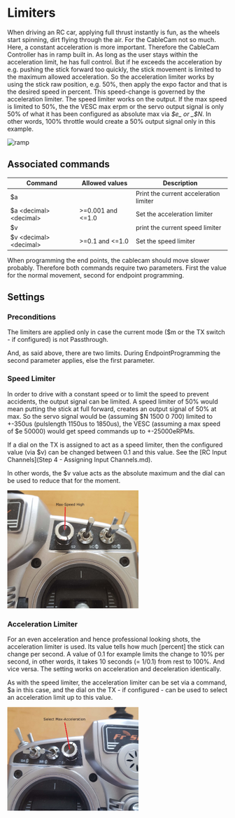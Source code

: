 # Limiters

When driving an RC car, applying full thrust instantly is fun, as the wheels start spinning, dirt flying through the air. For the CableCam not so much. Here, a constant acceleration is more important. Therefore the CableCam Controller has in ramp built in.
As long as the user stays within the acceleration limit, he has full control. But if he exceeds the acceleration by e.g. pushing the stick forward too quickly, the stick movement is limited to the maximum allowed acceleration. So the acceleration limiter works by using the stick raw position, e.g. 50%, then apply the expo factor and that is the desired speed in percent. This speed-change is governed by the acceleration limiter.
The speed limiter works on the output. If the max speed is limited to 50%, the the VESC max erpm or the servo output signal is only 50% of what it has been configured as absolute max via _$e_ or _$N_. In other words, 100% throttle would create a 50% output signal only in this example.

![ramp](_images/ramp.png)

### 

## Associated commands

| Command                     | Allowed values      | Description                            |
| --------------------------- | ------------------- | -------------------------------------- |
| \$a                         |                     | Print the current acceleration limiter |
| \$a \<decimal\> \<decimal\> | \>=0.001 and \<=1.0 | Set the acceleration limiter           |
| \$v                         |                     | print the current speed limiter        |
| \$v \<decimal\> \<decimal\> | \>=0.1 and \<=1.0   | Set the speed limiter                  |

When programming the end points, the cablecam should move slower probably. Therefore both commands require two parameters. First the value for the normal movement, second for endpoint programming.



## Settings

### Preconditions

The limiters are applied only in case the current mode (\$m or the TX switch - if configured) is not Passthrough. 

And, as said above, there are two limits. During EndpointProgramming the second parameter applies, else the first parameter.

### Speed Limiter

In order to drive with a constant speed or to limit the speed to prevent accidents, the output signal can be limited. A speed limiter of 50% would mean putting the stick at full forward, creates an output signal of 50% at max. So the servo signal would be (assuming \$N 1500 0 700) limited to +-350us (pulslength 1150us to 1850us), the VESC (assuming a max speed of \$e 50000) would get speed commands up to +-25000eRPMs.

If a dial on the TX is assigned to act as a speed limiter, then the configured value (via \$v) can be changed between 0.1 and this value. See the [RC Input Channels](Step 4 - Assigning Input Channels.md). 

In other words, the \$v value acts as the absolute maximum and the dial can be used to reduce that for the moment.

<img src="_images/RC_SpeedDialHIGH.jpg" width="300">



### Acceleration Limiter

For an even acceleration and hence professional looking shots, the acceleration limiter is used. Its value tells how much [percent] the stick can change per second. A value of 0.1 for example limits the change to 10% per second, in other words, it takes 10 seconds (= 1/0.1) from rest to 100%. And vice versa. The setting works on acceleration and deceleration identically.

As with the speed limiter, the acceleration limiter can be set via a command, \$a in this case, and the dial on the TX - if configured - can be used to select an acceleration limit up to this value.

<img src="_images/RC_AccelDialHIGH.jpg" width="300">

